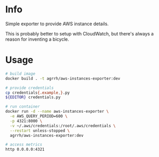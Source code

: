 # Info

Simple exporter to provide AWS instance details.

This is probably better to setup with CloudWatch, but there's always a reason for inventing a bicycle.

# Usage

```bash
# build image
docker build . -t agrrh/aws-instances-exporter:dev

# provide credentials
cp credentials{.example,}.py
${EDITOR} credentials.py

# run container
docker run -d --name aws-instances-exporter \
  -e AWS_QUERY_PERIOD=600 \
  -p 4321:8000 \
  -v ~/.aws/credentials:/root/.aws/credentials \
  --restart unless-stopped \
  agrrh/aws-instances-exporter:dev

# access metrics
http 0.0.0.0:4321
```
